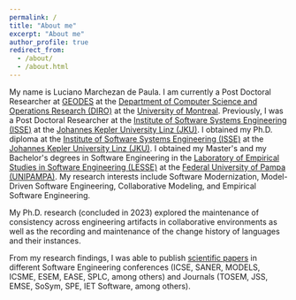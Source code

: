 ```yaml
---
permalink: /
title: "About me"
excerpt: "About me"
author_profile: true
redirect_from: 
  - /about/
  - /about.html
---
```


My name is Luciano Marchezan de Paula. I am currently a Post Doctoral Researcher at [GEODES](https://geodes.iro.umontreal.ca/) at the [Department of Computer Science and Operations Research (DIRO)](https://diro.umontreal.ca/english/home/) at the [University of Montreal](https://www.umontreal.ca/en/). Previously, I was a Post Doctoral Researcher at the [Institute of Software Systems Engineering (ISSE)](https://isse.jku.at/) at the [Johannes Kepler University Linz (JKU)](https://jku.at/). I obtained my Ph.D. diploma at the [Institute of Software Systems Engineering (ISSE)](https://isse.jku.at/) at the [Johannes Kepler University Linz (JKU)](https://jku.at/). I obtained my Master's and my Bachelor's degrees in Software Engineering in the [Laboratory of Empirical Studies in Software Engineering (LESSE)](https://lesse.com.br/site/) at the [Federal University of Pampa (UNIPAMPA)](https://unipampa.edu.br/alegrete/). My research interests include Software Modernization, Model-Driven Software Engineering, Collaborative Modeling, and Empirical Software Engineering.

My Ph.D. research (concluded in 2023) explored the maintenance of consistency across engineering artifacts in collaborative environments as well as the recording and maintenance of the change history of languages and their instances. 


From my research findings, I was able to publish [scientific papers](https://scholar.google.com/citations?user=26yB7xkAAAAJ&hl=en&oi=ao) in different Software Engineering conferences (ICSE, SANER, MODELS, ICSME, ESEM, EASE, SPLC, among others) and Journals (TOSEM, JSS, EMSE, SoSym, SPE, IET Software, among others).

